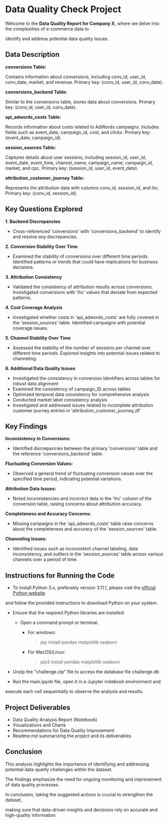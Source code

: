 # Data Quality Check Project

Welcome to the **Data Quality Report for Company X**, where we delve into the complexities of e-commerce data to 

identify and address potential data quality issues.

## Data Description

**conversions Table:**

Contains information about conversions, including conv_id, user_id, conv_date, market, and revenue.
Primary key: (conv_id, user_id, conv_date).

**conversions_backend Table:**

Similar to the conversions table, stores data about conversions.
Primary key: (conv_id, user_id, conv_date).

**api_adwords_costs Table:**

Records information about costs related to AdWords campaigns.
Includes fields such as event_date, campaign_id, cost, and clicks.
Primary key: (event_date, campaign_id).

**session_sources Table:**

Captures details about user sessions, including session_id, user_id, event_date, event_time, channel_name, campaign_name, campaign_id, market, and cpc.
Primary key: (session_id, user_id, event_date).

**attribution_customer_journey Table:**

Represents the attribution data with columns conv_id, session_id, and ihc.
Primary key: (conv_id, session_id).


## Key Questions Explored

**1. Backend Discrepancies**

  - Cross-referenced 'conversions' with 'conversions_backend' to identify and resolve any discrepancies.
     
**2. Conversion Stability Over Time**

  - Examined the stability of conversions over different time periods. Identified patterns or trends that could have implications for business decisions.

**3. Attribution Consistency**

  - Validated the consistency of attribution results across conversions. Investigated conversions with 'ihc' values that deviate from expected patterns.

**4. Cost Coverage Analysis**

  - Investigated whether costs in 'api_adwords_costs' are fully covered in the 'session_sources' table. Identified campaigns with     potential coverage issues.

**5. Channel Stability Over Time**

  - Assessed the stability of the number of sessions per channel over different time periods. Explored insights into potential issues 
    related to channeling.

**6. Additional Data Quality Issues**

  - Investigated the consistency in conversion identifiers across tables for robust data alignment
  - Examined the consistency of campaign_ID across tables
  - Optimized temporal data consistency for comprehensive analysis
  - Conducted market label consistency analysis 
  - Investigated and addressed issues related to incomplete attribution customer journey entries in 'attribution_customer_journey_df'


## Key Findings

**Inconsistency in Conversions:**

- Identified discrepancies between the primary 'conversions' table and the reference 'conversions_backend' table.

**Fluctuating Conversion Values:**

- Observed a general trend of fluctuating conversion values over the specified time period, indicating potential variations.

**Attribution Data Issues:**

- Noted inconsistencies and incorrect data in the 'ihc' column of the conversion table, raising concerns about attribution accuracy.

**Completeness and Accuracy Concerns:**

- Missing campaigns in the 'api_adwords_costs' table raise concerns about the completeness and accuracy of the 'session_sources' table.

**Channeling Issues:**

- Identified issues such as inconsistent channel labeling, data inconsistency, and outliers in the 'session_sources' table across various channels over a period of time.


## Instructions for Running the Code
 
 - To install Python 3.x, preferably version 3.11.1, please visit the [official Python website](https://www.python.org/) 
 
 and follow the provided instructions to download Python on your system.

 - Ensure that the required Python libraries are installed.
 
      - Open a command prompt or terminal.

          - For windows:

             > pip install pandas matplotlib seaborn

          - For MacOS/Linux:
       
             > pip3 install pandas matplotlib seaborn
             
 - Unzip the "challenge.zip" file to access the database file challenge.db

 - Run the main.ipynb file, open it in a Jupyter notebook environment and 
 
 execute each cell sequentially to observe the analysis and results.

## Project Deliverables

 - Data Quality Analysis Report (Notebook)
 - Visualizations and Charts
 - Recommendations for Data Quality Improvement
 - Readme.md summarizing the project and its deliverables

## Conclusion 


This analysis highlights the importance of identifying and addressing potential data quality challenges within the dataset.

The findings emphasize the need for ongoing monitoring and improvement of data quality processes. 

In conclusion, taking the suggested actions is crucial to strengthen the dataset, 

making sure that data-driven insights and decisions rely on accurate and high-quality information. 










